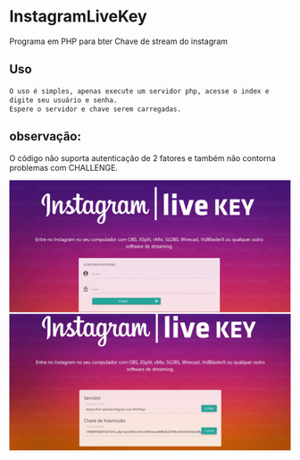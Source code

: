 # InstagramLiveKey
Programa em PHP para bter Chave de stream do instagram

## Uso
    O uso é simples, apenas execute um servidor php, acesse o index e digite seu usuário e senha.
    Espere o servidor e chave serem carregadas.

## observação:
O código não suporta autenticação de 2 fatores e também não contorna problemas com CHALLENGE.

 ![](src/assets/images/login.jpg)
![](src/assets/images/key.jpg)

